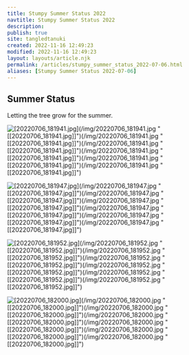 ```yaml
---
title: Stumpy Summer Status 2022
navtitle: Stumpy Summer Status 2022
description: 
publish: true
site: tangledtanuki
created: 2022-11-16 12:49:23
modified: 2022-11-16 12:49:23
layout: layouts/article.njk
permalink: /articles/stumpy_summer_status_2022-07-06.html
aliases: [Stumpy Summer Status 2022-07-06]
---
```


## Summer Status

Letting the tree grow for the summer.

![[20220706_181941.jpg]](/img/20220706_181941.jpg "[[20220706_181941.jpg]]")(/img/20220706_181941.jpg "[[20220706_181941.jpg]]")(/img/20220706_181941.jpg "[[20220706_181941.jpg]]")(/img/20220706_181941.jpg "[[20220706_181941.jpg]]")(/img/20220706_181941.jpg "[[20220706_181941.jpg]]")(/img/20220706_181941.jpg "[[20220706_181941.jpg]]")(/img/20220706_181941.jpg "[[20220706_181941.jpg]]")

![[20220706_181947.jpg]](/img/20220706_181947.jpg "[[20220706_181947.jpg]]")(/img/20220706_181947.jpg "[[20220706_181947.jpg]]")(/img/20220706_181947.jpg "[[20220706_181947.jpg]]")(/img/20220706_181947.jpg "[[20220706_181947.jpg]]")(/img/20220706_181947.jpg "[[20220706_181947.jpg]]")(/img/20220706_181947.jpg "[[20220706_181947.jpg]]")(/img/20220706_181947.jpg "[[20220706_181947.jpg]]")

![[20220706_181952.jpg]](/img/20220706_181952.jpg "[[20220706_181952.jpg]]")(/img/20220706_181952.jpg "[[20220706_181952.jpg]]")(/img/20220706_181952.jpg "[[20220706_181952.jpg]]")(/img/20220706_181952.jpg "[[20220706_181952.jpg]]")(/img/20220706_181952.jpg "[[20220706_181952.jpg]]")(/img/20220706_181952.jpg "[[20220706_181952.jpg]]")(/img/20220706_181952.jpg "[[20220706_181952.jpg]]")

![[20220706_182000.jpg]](/img/20220706_182000.jpg "[[20220706_182000.jpg]]")(/img/20220706_182000.jpg "[[20220706_182000.jpg]]")(/img/20220706_182000.jpg "[[20220706_182000.jpg]]")(/img/20220706_182000.jpg "[[20220706_182000.jpg]]")(/img/20220706_182000.jpg "[[20220706_182000.jpg]]")(/img/20220706_182000.jpg "[[20220706_182000.jpg]]")(/img/20220706_182000.jpg "[[20220706_182000.jpg]]")
